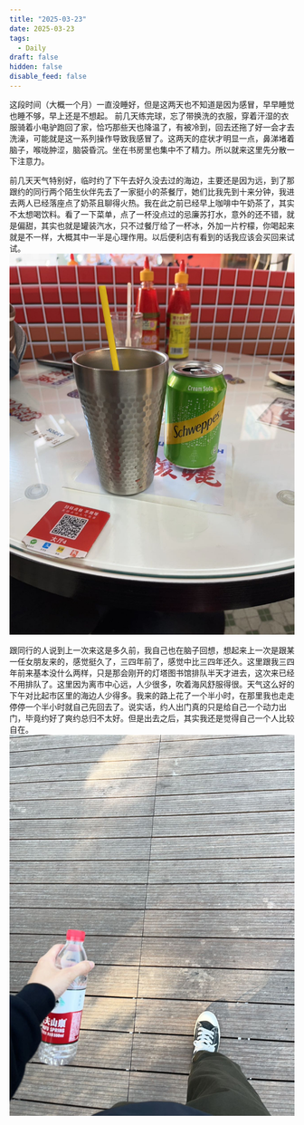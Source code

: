 ```yaml
---
title: "2025-03-23"
date: 2025-03-23
tags:
  - Daily
draft: false
hidden: false
disable_feed: false
---
```


这段时间（大概一个月）一直没睡好，但是这两天也不知道是因为感冒，早早睡觉也睡不够，早上还是不想起。
前几天练完球，忘了带换洗的衣服，穿着汗湿的衣服骑着小电驴跑回了家，恰巧那些天也降温了，有被冷到，回去还拖了好一会才去洗澡，可能就是这一系列操作导致我感冒了。这两天的症状才明显一点，鼻涕堵着脑子，喉咙肿涩，脑袋昏沉。坐在书房里也集中不了精力。所以就来这里先分散一下注意力。

前几天天气特别好，临时约了下午去好久没去过的海边，主要还是因为远，到了那跟约的同行两个陌生伙伴先去了一家挺小的茶餐厅，她们比我先到十来分钟，我进去两人已经落座点了奶茶且聊得火热。我在此之前已经早上咖啡中午奶茶了，其实不太想喝饮料。看了一下菜单，点了一杯没点过的忌廉苏打水，意外的还不错，就是偏甜，其实也就是罐装汽水，只不过餐厅给了一杯冰，外加一片柠檬，你喝起来就是不一样，大概其中一半是心理作用。以后便利店有看到的话我应该会买回来试试。
![忌廉苏打水](https://raw.githubusercontent.com/LamJot/imgur/main/cream_soda.jpg)

跟同行的人说到上一次来这是多久前，我自己也在脑子回想，想起来上一次是跟某一任女朋友来的，感觉挺久了，三四年前了，感觉中比三四年还久。这里跟我三四年前来基本没什么两样，只是那会刚开的灯塔图书馆排队半天才进去，这次来已经不用排队了。这里因为离市中心远，人少很多，吹着海风舒服得很。天气这么好的下午对比起市区里的海边人少得多。我来的路上花了一个半小时，在那里我也走走停停一个半小时就自己先回去了。说实话，约人出门真的只是给自己一个动力出门，毕竟约好了爽约总归不太好。但是出去之后，其实我还是觉得自己一个人比较自在。
![散步中](https://raw.githubusercontent.com/LamJot/imgur/main/walking.jpg)